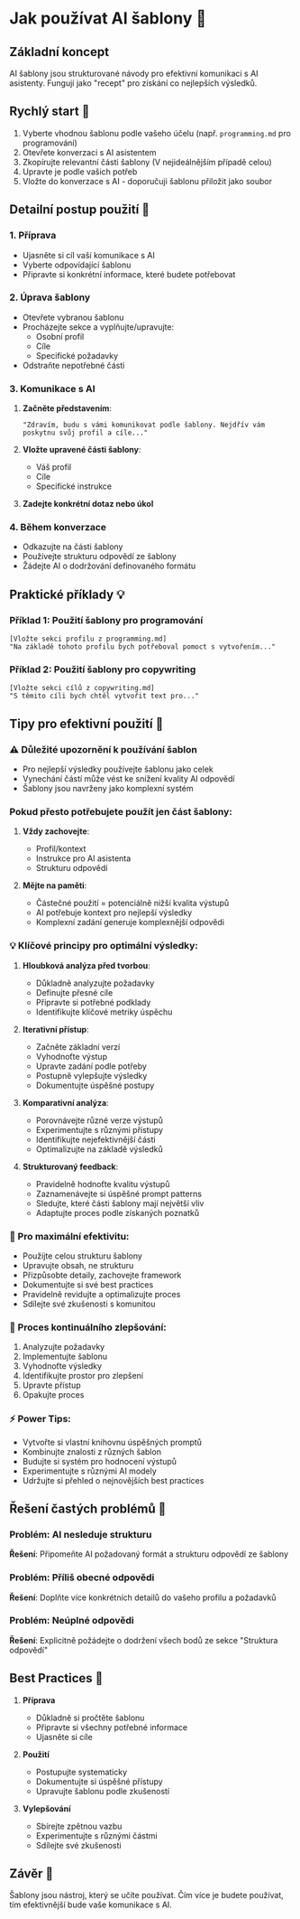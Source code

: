 # Jak používat AI šablony 📘

## Základní koncept

AI šablony jsou strukturované návody pro efektivní komunikaci s AI asistenty. Fungují jako "recept" pro získání co nejlepších výsledků.

## Rychlý start 🚀

1. Vyberte vhodnou šablonu podle vašeho účelu (např. `programming.md` pro programování)
2. Otevřete konverzaci s AI asistentem
3. Zkopírujte relevantní části šablony (V nejideálnějším případě celou)
4. Upravte je podle vašich potřeb
5. Vložte do konverzace s AI - doporučuji šablonu přiložit jako soubor

## Detailní postup použití 📝

### 1. Příprava
- Ujasněte si cíl vaší komunikace s AI
- Vyberte odpovídající šablonu
- Připravte si konkrétní informace, které budete potřebovat

### 2. Úprava šablony
- Otevřete vybranou šablonu
- Procházejte sekce a vyplňujte/upravujte:
  - Osobní profil
  - Cíle
  - Specifické požadavky
- Odstraňte nepotřebné části

### 3. Komunikace s AI
1. **Začněte představením**:
   ```
   "Zdravím, budu s vámi komunikovat podle šablony. Nejdřív vám poskytnu svůj profil a cíle..."
   ```

2. **Vložte upravené části šablony**:
   - Váš profil
   - Cíle
   - Specifické instrukce

3. **Zadejte konkrétní dotaz nebo úkol**

### 4. Během konverzace
- Odkazujte na části šablony
- Používejte strukturu odpovědí ze šablony
- Žádejte AI o dodržování definovaného formátu

## Praktické příklady 💡

### Příklad 1: Použití šablony pro programování
```
[Vložte sekci profilu z programming.md]
"Na základě tohoto profilu bych potřeboval pomoct s vytvořením..."
```

### Příklad 2: Použití šablony pro copywriting
```
[Vložte sekci cílů z copywriting.md]
"S těmito cíli bych chtěl vytvořit text pro..."
```

## Tipy pro efektivní použití 🎯

### ⚠️ Důležité upozornění k používání šablon
- Pro nejlepší výsledky používejte šablonu jako celek
- Vynechání částí může vést ke snížení kvality AI odpovědí
- Šablony jsou navrženy jako komplexní systém

### Pokud přesto potřebujete použít jen část šablony:
1. **Vždy zachovejte**:
   - Profil/kontext
   - Instrukce pro AI asistenta
   - Strukturu odpovědí

2. **Mějte na paměti**:
   - Částečné použití = potenciálně nižší kvalita výstupů
   - AI potřebuje kontext pro nejlepší výsledky
   - Komplexní zadání generuje komplexnější odpovědi

### 💡 Klíčové principy pro optimální výsledky:

1. **Hloubková analýza před tvorbou**:
   - Důkladně analyzujte požadavky
   - Definujte přesné cíle
   - Připravte si potřebné podklady
   - Identifikujte klíčové metriky úspěchu

2. **Iterativní přístup**:
   - Začněte základní verzí
   - Vyhodnoťte výstup
   - Upravte zadání podle potřeby
   - Postupně vylepšujte výsledky
   - Dokumentujte úspěšné postupy

3. **Komparativní analýza**:
   - Porovnávejte různé verze výstupů
   - Experimentujte s různými přístupy
   - Identifikujte nejefektivnější části
   - Optimalizujte na základě výsledků

4. **Strukturovaný feedback**:
   - Pravidelně hodnoťte kvalitu výstupů
   - Zaznamenávejte si úspěšné prompt patterns
   - Sledujte, které části šablony mají největší vliv
   - Adaptujte proces podle získaných poznatků

### 🎯 Pro maximální efektivitu:
- Použijte celou strukturu šablony
- Upravujte obsah, ne strukturu
- Přizpůsobte detaily, zachovejte framework
- Dokumentujte si své best practices
- Pravidelně revidujte a optimalizujte proces
- Sdílejte své zkušenosti s komunitou

### 🔄 Proces kontinuálního zlepšování:
1. Analyzujte požadavky
2. Implementujte šablonu
3. Vyhodnoťte výsledky
4. Identifikujte prostor pro zlepšení
5. Upravte přístup
6. Opakujte proces

### ⚡ Power Tips:
- Vytvořte si vlastní knihovnu úspěšných promptů
- Kombinujte znalosti z různých šablon
- Budujte si systém pro hodnocení výstupů
- Experimentujte s různými AI modely
- Udržujte si přehled o nejnovějších best practices

## Řešení častých problémů 🔧

### Problém: AI nesleduje strukturu
**Řešení**: Připomeňte AI požadovaný formát a strukturu odpovědí ze šablony

### Problém: Příliš obecné odpovědi
**Řešení**: Doplňte více konkrétních detailů do vašeho profilu a požadavků

### Problém: Neúplné odpovědi
**Řešení**: Explicitně požádejte o dodržení všech bodů ze sekce "Struktura odpovědí"

## Best Practices 🌟

1. **Příprava**
   - Důkladně si pročtěte šablonu
   - Připravte si všechny potřebné informace
   - Ujasněte si cíle

2. **Použití**
   - Postupujte systematicky
   - Dokumentujte si úspěšné přístupy
   - Upravujte šablonu podle zkušeností

3. **Vylepšování**
   - Sbírejte zpětnou vazbu
   - Experimentujte s různými částmi
   - Sdílejte své zkušenosti

## Závěr 📌

Šablony jsou nástroj, který se učíte používat. Čím více je budete používat, tím efektivnější bude vaše komunikace s AI.
